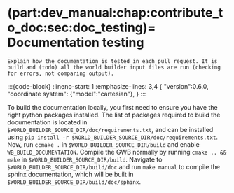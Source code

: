 (part:dev_manual:chap:contribute_to_doc:sec:doc_testing)=
Documentation testing
=====================

```{todo}
Explain how the documentation is tested in each pull request. It is build and (todo) all the world builder input files are run (checking for errors, not comparing output).
```
:::{code-block}
:lineno-start: 1
:emphasize-lines: 3,4
 {
    "version":0.6.0,
    "coordinate system": {"model":"cartesian"}, 
 }
:::

To build the documentation locally, you first need to ensure you have the right python packages installed. The list of packages required to build the documentation is located in `$WORLD_BUILDER_SOURCE_DIR/doc/requirements.txt`, and can be installed using `pip install -r $WORLD_BUILDER_SOURCE_DIR/doc/requirements.txt`.  Now, run `ccmake .` in `$WORLD_BUILDER_SOURCE_DIR/build` and enable `WB_BUILD_DOCUMENTATION`. Compile the GWB normally by running `cmake .. && make` in `$WORLD_BUILDER_SOURCE_DIR/build`. Navigate to `$WORLD_BUILDER_SOURCE_DIR/build/doc` and run `make manual` to compile the sphinx documentation, which will be built in  `$WORLD_BUILDER_SOURCE_DIR/build/doc/sphinx`.